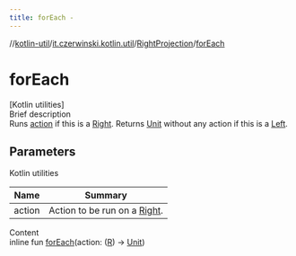 ```yaml
---
title: forEach -
---
```

//[kotlin-util](../../index.md)/[it.czerwinski.kotlin.util](../index.md)/[RightProjection](index.md)/[forEach](for-each.md)



# forEach  
[Kotlin utilities]  
Brief description  
Runs [action]() if this is a [Right](../-right/index.md). Returns [Unit](https://kotlinlang.org/api/latest/jvm/stdlib/kotlin/-unit/index.html) without any action if this is a [Left](../-left/index.md).  
  


## Parameters  
  
Kotlin utilities  
  
|  Name|  Summary| 
|---|---|
| action| Action to be run on a [Right](../-right/index.md).
  
  
Content  
inline fun [forEach](for-each.md)(action: ([R](index.md)) -> [Unit](https://kotlinlang.org/api/latest/jvm/stdlib/kotlin/-unit/index.html))  



